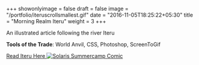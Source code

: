 +++
showonlyimage = false
draft = false
image = "/portfolio/iteruscrollsmallest.gif"
date = "2016-11-05T18:25:22+05:30"
title = "Morning Realm Iteru"
weight = 3
+++

An illustrated article following the river Iteru

**Tools of the Trade**: World Anvil, CSS, Photoshop, ScreenToGif
<!--more-->

 [Read Iteru Here ![Solaris Summercamp Comic](/portfolio/iteru.png)](https://www.worldanvil.com/w/the-morning-realm-nnie/a/iteru-location)